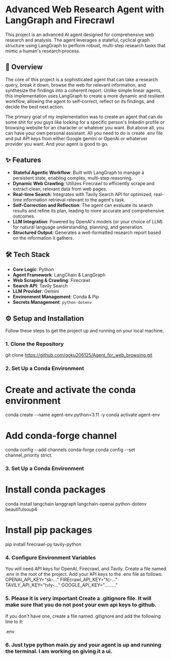 # Advanced Web Research Agent with LangGraph and Firecrawl

This project is an advanced AI agent designed for comprehensive web research and analysis. The agent leverages a stateful, cyclical graph structure using LangGraph to perform robust, multi-step research tasks that mimic a human's research process.

## 🚀 Overview

The core of this project is a sophisticated agent that can take a research query, break it down, browse the web for relevant information, and synthesize the findings into a coherent report. Unlike simple linear agents, this implementation uses LangGraph to create a more dynamic and resilient workflow, allowing the agent to self-correct, reflect on its findings, and decide the best next action.

The primary goal of my implementation was to create an agent that can do some shit for you guys like looking for a specific person's linkedin profile or browsing website for an character or whatever you want. But above all, you can have your own personal assistant. All you need to do is create .env file and put API keys from either Google gemini or OpenAi or whaterver provider you want. And your agent is good to go.

## ✨ Features

- **Stateful Agentic Workflow**: Built with LangGraph to manage a persistent state, enabling complex, multi-step reasoning.
- **Dynamic Web Crawling**: Utilizes Firecrawl to efficiently scrape and extract clean, relevant data from web pages.
- **Real-time Search**: Integrates with Tavily Search API for optimized, real-time information retrieval relevant to the agent's task.
- **Self-Correction and Reflection**: The agent can evaluate its search results and refine its plan, leading to more accurate and comprehensive outcomes.
- **LLM Integration**: Powered by OpenAI's models (or your choice of LLM) for natural language understanding, planning, and generation.
- **Structured Output**: Generates a well-formatted research report based on the information it gathers.

## 🛠️ Tech Stack

- **Core Logic**: Python
- **Agent Framework**: LangChain & LangGraph
- **Web Scraping & Crawling**: Firecrawl
- **Search API**: Tavily Search
- **LLM Provider**: Gemini
- **Environment Management**: Conda & Pip
- **Secrets Management**: `python-dotenv`

## ⚙️ Setup and Installation

Follow these steps to get the project up and running on your local machine.

### 1. Clone the Repository


git clone https://github.com/goku206125/Agent_for_web_browsing.git


### 2. Set Up a Conda Environment

# Create and activate the conda environment
conda create --name agent-env python=3.11 -y
conda activate agent-env

# Add conda-forge channel
conda config --add channels conda-forge
conda config --set channel_priority strict.

### 3. Set Up a Conda Environment

# Install conda packages
conda install langchain langgraph langchain-openai python-dotenv beautifulsoup4

# Install pip packages
pip install firecrawl-py tavily-python

### 4. Configure Environment Variables

You will need API keys for OpenAI, Firecrawl, and Tavily.
Create a file named .env in the root of the project.
Add your API keys to the .env file as follows:
OPENAI_API_KEY="sk-..."
FIREcrawl_API_KEY="fc-..."
TAVILY_API_KEY="tvly-..."
GOOGLE_API_KEY="........."


### 5. Please it is very important  Create a .gitignore file. It will make sure that you do not post your own api keys to github. 

If you don't have one, create a file named .gitignore and add the following line to it:

.env

### 6.  Just type python main.py and your agent is up and running the terminal. I am working on giving it a ui. 




